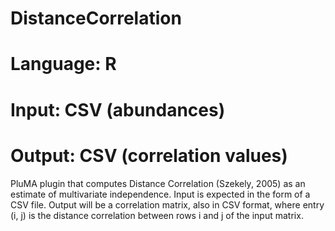 # DistanceCorrelation
# Language: R
# Input: CSV (abundances)
# Output: CSV (correlation values) 

PluMA plugin that computes Distance Correlation (Szekely, 2005) as an estimate of multivariate independence.
Input is expected in the form of a CSV file.  Output will be a correlation matrix, also in CSV format,
where entry (i, j) is the distance correlation between rows i and j of the input matrix.

